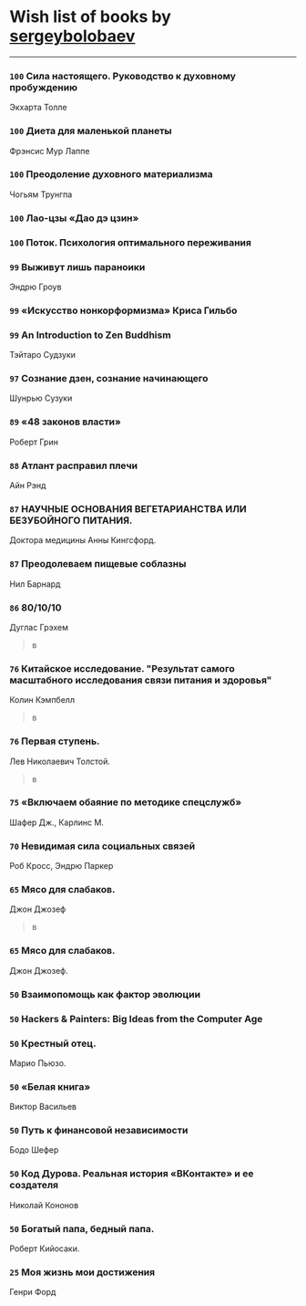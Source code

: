 # Wish list of books by [sergeybolobaev](http://vk.com/id37918255)
---

### `100` Сила настоящего. Руководство к духовному пробуждению
Экхарта Толле

### `100` Диета для маленькой планеты
Фрэнсис Мур Лаппе

### `100` Преодоление духовного материализма
Чогьям Трунгпа

### `100` Лао-цзы «Дао дэ цзин»

### `100` Поток. Психология оптимального переживания

### `99` Выживут лишь параноики
Эндрю Гроув

### `99` «Искусство нонкорформизма» Криса Гильбо

### `99` An Introduction to Zen Buddhism
Тэйтаро Судзуки

### `97` Сознание дзен, сознание начинающего
Шунрью Сузуки

### `89` «48 законов власти»
Роберт Грин

### `88` Атлант расправил плечи
Айн Рэнд

### `87` НАУЧНЫЕ ОСНОВАНИЯ ВЕГЕТАРИАНСТВА ИЛИ БЕЗУБОЙНОГО ПИТАНИЯ.
Доктора медицины Анны Кингсфорд.

### `87` Преодолеваем пищевые соблазны
Нил Барнард

### `86` 80/10/10
Дуглас Грэхем
> в

### `76` Китайское исследование. "Результат самого масштабного исследования связи питания и здоровья"
Колин Кэмпбелл
> в

### `76` Первая ступень.
Лев Николаевич Толстой.
> в

### `75` «Включаем обаяние по методике спецслужб»
Шафер Дж., Карлинс М.

### `70` Невидимая сила социальных связей
Роб Кросс, Эндрю Паркер

### `65` Мясо для слабаков.
Джон Джозеф
> в

### `65` Мясо для слабаков.
Джон Джозеф.

### `50` Взаимопомощь как фактор эволюции

### `50` Hackers & Painters: Big Ideas from the Computer Age

### `50` Крестный отец.
Марио Пьюзо.

### `50` «Белая книга»
Виктор Васильев

### `50` Путь к финансовой независимости
Бодо Шефер

### `50` Код Дурова. Реальная история «ВКонтакте» и ее создателя
Николай Кононов

### `50` Богатый папа, бедный папа.
Роберт Кийосаки.

### `25` Моя жизнь мои достижения
Генри Форд

